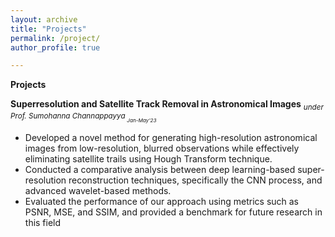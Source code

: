 ```yaml
---
layout: archive
title: "Projects"
permalink: /project/
author_profile: true

---
```

**Projects**

**Superresolution and Satellite Track Removal in Astronomical Images**
<sub>*under Prof. Sumohanna Channappayya<sub>                                <sub>Jan-May’23*<sub>
    
   * Developed a novel method for generating high-resolution astronomical images from low-resolution, blurred observations while
effectively eliminating satellite trails using Hough Transform technique.
   * Conducted a comparative analysis between deep learning-based super-resolution reconstruction techniques, specifically the
CNN process, and advanced wavelet-based methods.
   * Evaluated the performance of our approach using metrics such as PSNR, MSE, and SSIM, and provided a benchmark for future
research in this field

